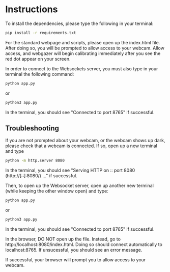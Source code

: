 # Instructions

To install the dependencies, please type the following in your terminal:

```bash
pip install -r requirements.txt
```

For the standard webpage and scripts, please open up the index.html file. After doing so, you will be prompted to allow access to your webcam. Allow access, and webgazer will begin calibrating immediately after you see the red dot appear on your screen.

In order to connect to the Websockets server, you must also type in your terminal the following command:
```bash
python app.py
```
or
```bash
python3 app.py
```
In the terminal, you should see "Connected to port 8765" if successful.

## Troubleshooting

If you are not prompted about your webcam, or the webcam shows up dark, please check that a webcam is connected. If so, open up a new terminal and type
```bash
python -m http.server 8080
```
In the terminal, you should see "Serving HTTP on :: port 8080 (http://[::]:8080/) ..." if successful.

Then, to open up the Websocket server, open up another new terminal (while keeping the other window open) and type:

```bash
python app.py
```
or
```bash
python3 app.py
```

In the terminal, you should see "Connected to port 8765" if successful.

In the browser, DO NOT open up the file. Instead, go to http://localhost:8080/index.html. Doing so should connect automatically to localhost:8765. If unsucessful, you should see an error message.

If successful, your browser will prompt you to allow access to your webcam.